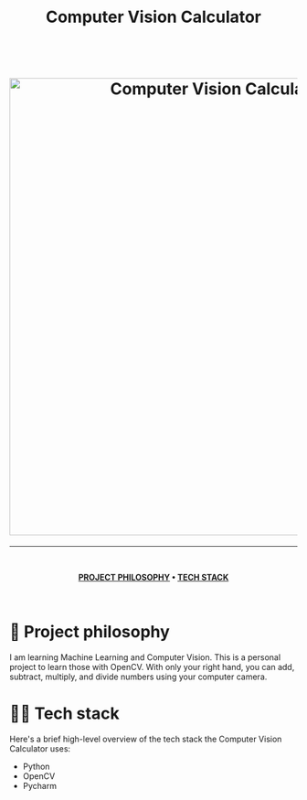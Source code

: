 <h1 align="center">
  <br>
  Computer Vision Calculator
  <br>
  <p> &nbsp; </p>
  <img src="GIF LINK" alt="Computer Vision Calculator Demo" width="800">
</h1>

---

<br />

<div align="center">

**[PROJECT PHILOSOPHY](https://github.com/emma-t/Computer-Vision-Calculator#-project-challenges) • 
[TECH STACK](https://github.com/emma-t/Computer-Vision-Calculator#-tech-stack)**

</div>

<br />

# 🧐 Project philosophy

I am learning Machine Learning and Computer Vision. This is a personal project to learn those with OpenCV. With only your right hand, you can add, subtract, multiply, and divide numbers using your computer camera.

# 👨‍💻 Tech stack

Here's a brief high-level overview of the tech stack the Computer Vision Calculator uses:

- Python
- OpenCV
- Pycharm

